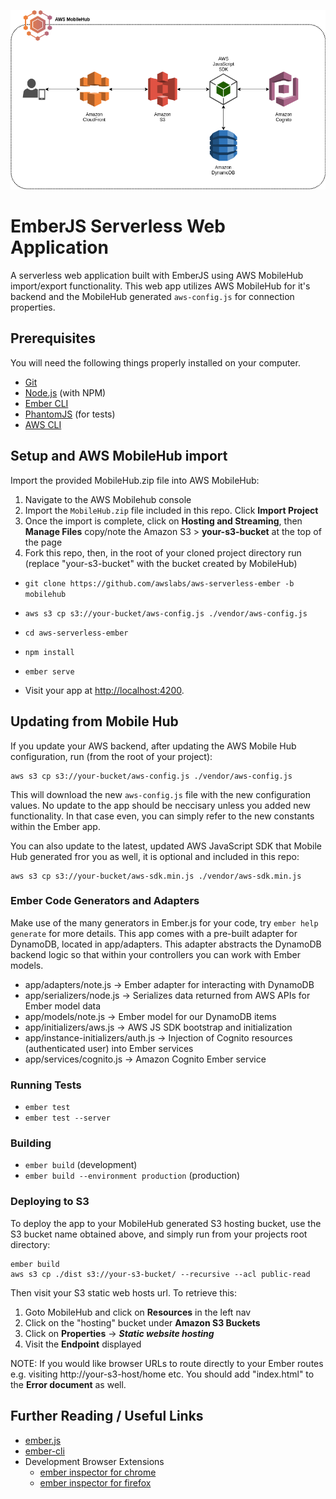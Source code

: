 
![AWS Architecture Diagram](architecture.png "AWS Architecture")

# EmberJS Serverless Web Application

A serverless web application built with EmberJS using AWS MobileHub import/export functionality. 
This web app utilizes AWS MobileHub for it's backend and the MobileHub generated `aws-config.js`
for connection properties.

## Prerequisites

You will need the following things properly installed on your computer.

* [Git](https://git-scm.com/)
* [Node.js](https://nodejs.org/) (with NPM)
* [Ember CLI](https://ember-cli.com/)
* [PhantomJS](http://phantomjs.org/) (for tests)
* [AWS CLI](https://aws.amazon.com/cli)

## Setup and AWS MobileHub import
Import the provided MobileHub.zip file into AWS MobileHub:

1. Navigate to the AWS Mobilehub console 
2. Import the `MobileHub.zip` file included in this repo. Click **Import Project**
3. Once the import is complete, click on **Hosting and Streaming**, then **Manage Files** copy/note the Amazon S3 > **your-s3-bucket** at the top of the page
4. Fork this repo, then, in the root of your cloned project directory run (replace "your-s3-bucket" with the bucket created by MobileHub)

* `git clone https://github.com/awslabs/aws-serverless-ember -b mobilehub`
* `aws s3 cp s3://your-bucket/aws-config.js ./vendor/aws-config.js`
* `cd aws-serverless-ember`
* `npm install`
* `ember serve`

* Visit your app at [http://localhost:4200](http://localhost:4200).

## Updating from Mobile Hub

If you update your AWS backend, after updating the AWS Mobile Hub configuration, run (from the root of your project):

    aws s3 cp s3://your-bucket/aws-config.js ./vendor/aws-config.js

This will download the new `aws-config.js` file with the new configuration values. No update 
to the app should be neccisary unless you added new functionality. In that case even,
you can simply refer to the new constants within the Ember app.

You can also update to the latest, updated AWS JavaScript SDK that Mobile Hub generated fror you as well, it is optional
and included in this repo:

    aws s3 cp s3://your-bucket/aws-sdk.min.js ./vendor/aws-sdk.min.js

### Ember Code Generators and Adapters

Make use of the many generators in Ember.js for your code, try `ember help generate` for more details. This app comes
with a pre-built adapter for DynamoDB, located in app/adapters. This adapter abstracts the DynamoDB backend logic so
that within your controllers you can work with Ember models.

 - app/adapters/note.js 				-> Ember adapter for interacting with DynamoDB
 - app/serializers/node.js 				-> Serializes data returned from AWS APIs for Ember model data
 - app/models/note.js 					-> Ember model for our DynamoDB items
 - app/initializers/aws.js 				-> AWS JS SDK bootstrap and initialization
 - app/instance-initializers/auth.js 	-> Injection of Cognito resources (authenticated user) into Ember services
 - app/services/cognito.js 				-> Amazon Cognito Ember service

### Running Tests

* `ember test`
* `ember test --server`

### Building

* `ember build` (development)
* `ember build --environment production` (production)

### Deploying to S3

To deploy the app to your MobileHub generated S3 hosting bucket, use the S3 bucket name obtained above, and simply run from your
projects root directory: 

    ember build
    aws s3 cp ./dist s3://your-s3-bucket/ --recursive --acl public-read

Then visit your S3 static web hosts url. To retrieve this:

1. Goto MobileHub and click on **Resources** in the left nav
2. Click on the "hosting" bucket under **Amazon S3 Buckets**
3. Click on **Properties** -> ***Static website hosting***
4. Visit the **Endpoint** displayed

NOTE: If you would like browser URLs to route directly to your Ember routes e.g. visiting http://your-s3-host/home etc. You should add
"index.html" to the **Error document** as well.

## Further Reading / Useful Links

* [ember.js](http://emberjs.com/)
* [ember-cli](https://ember-cli.com/)
* Development Browser Extensions
  * [ember inspector for chrome](https://chrome.google.com/webstore/detail/ember-inspector/bmdblncegkenkacieihfhpjfppoconhi)
  * [ember inspector for firefox](https://addons.mozilla.org/en-US/firefox/addon/ember-inspector/)
